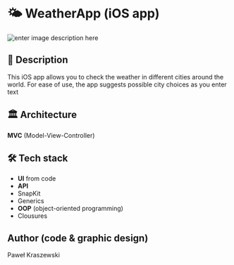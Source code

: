 ﻿
# 🌤 WeatherApp (iOS app)

![enter image description here](https://lh3.googleusercontent.com/PRuC7wMF_NfUUGgmIkvqyJEHgExTpKg9rL6v2Hk85tbgDyccZ9SmCVwUWNUKDesrapRjqtof4xHf5oSiBFBrN_elwlrGH75JFou-Nw9dp2T-hGdHmRP4Elc0FS6bXasJovg1eChiiTurytqKRut5BNe9SF9VTuJRSojv5R6A2SXB_lLKZ-24FhQsfzbGlGNrUmedNrpuuxr2z5mzaRIysxomVYxn_9nUrXJXpyHb9hioezF6XTswoX_4aas0FcOOL_4ougicGPjsmsr9HYSgIrBO3ZiR1tySTUM8evGX_txYsgEFc7gKpPFMZwjuT3ytUhLfv4EJ5-Sf6WcY_nEfdr7MoSV-Wclk-q7NMxE7ErmiBYs2DASn8e3GaaAfgh5X9V4GEbiYLMJooyUc6-1gslvGyrUFaT5f3Pm6jqTdqyOGSvG1wUiiH7i9Un30I2--6Y8VGSq25bFlPmeMKsrGpjPnkGdV2A3haDGRTH-B5ZaVy1ClXHUYNxob5EKlUZrXSOWdPiUgjHoCAyJUdqflfRPIW3nevPWu1Q0uNeGzrgxqpp3WyhfhcCMCW-4gfJHxSbEHgK3IICH1Mq0vXz4QcIhDJ-0Mx2gpOPmVqHox5D1sXA8FqRKga0Ljy2ufF1vG3dewysHMClnvU5GDK-PdpZh7DcVZynDpzsURq-ms4rGvNg1QQVnoJoNoS4GfyYjYA1BNcVhpxkY0ZdCFCPoZ8yqmoF_OFkLTg1FVGtef7ZyXKI1y_JvNNeYUvNuIFxYnBtgDXXYfu38mCBDvL6FvStCPLCvR=w1280-h896-no?authuser=0)

## 📝 Description

This iOS app allows you to check the weather in different cities around the world. For ease of use, the app suggests possible city choices as you enter text

## 🏛 Architecture

**MVC** (Model-View-Controller)

## 🛠 Tech stack

- **UI** from code
- **API**
- SnapKit
- Generics
- **OOP** (object-oriented programming)
- Clousures

## Author (code & graphic design)

Paweł Kraszewski

